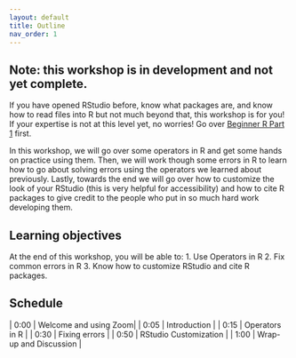 ```yaml
---
layout: default
title: Outline
nav_order: 1
---
```


## Note: this workshop is in development and not yet complete.

If you have opened RStudio before, know what packages are, and know how to read files into R but not much beyond that, this workshop is for you! If your expertise is not at this level yet, no worries! Go over [Beginner R Part 1](https://ubc-library-rc.github.io/Beginner_R_Part1/) first.

In this workshop, we will go over some operators in R and get some hands on practice using them. Then, we will work though some errors in R to learn how to go about solving errors using the operators we learned about previously. Lastly, towards the end we will go over how to customize the look of your RStudio (this is very helpful for accessibility) and how to cite R packages to give credit to the people who put in so much hard work developing them.

## Learning objectives

At the end of this workshop, you will be able to: 1. Use Operators in R 2. Fix common errors in R 3. Know how to customize RStudio and cite R packages.

## Schedule

| 0:00 \| Welcome and using Zoom\|
| 0:05 \| Introduction \|
| 0:15 \| Operators in R \|
| 0:30 \| Fixing errors \|
| 0:50 \| RStudio Customization \|
| 1:00 \| Wrap-up and Discussion \|

## 
